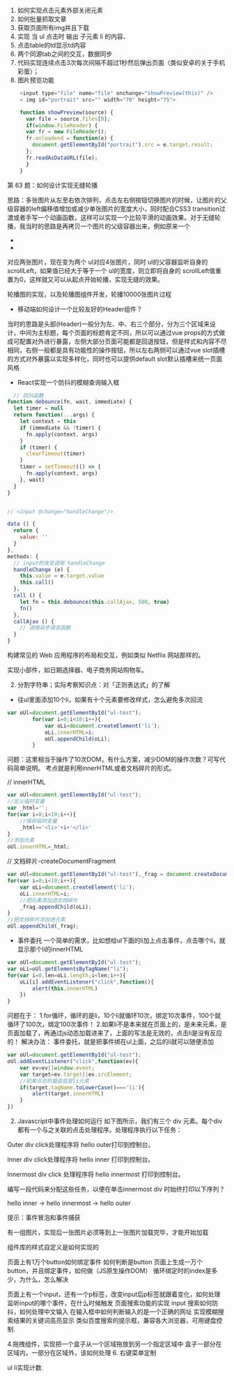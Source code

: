 1. 如何实现点击元素外部关闭元素
2. 如何批量抓取文章
3. 获取页面所有img并且下载
4. 实现 当 ul 点击时 输出 子元素 li 的内容、
5. 点击table的td显示td内容
6. 两个同源tab之间的交互，数据同步
7. 代码实现连续点击3次每次间隔不超过1秒然后弹出页面（类似安卓的关于手机彩蛋）；
10. 图片预览功能
```javascript
    <input type="file" name="file" onchange="showPreview(this)" />
	< img id="portrait" src="" width="70" height="75">

	function showPreview(source) {
	  var file = source.files[0];
	  if(window.FileReader) {
      var fr = new FileReader();
      fr.onloadend = function(e) {
        document.getElementById("portrait").src = e.target.result;
      };
      fr.readAsDataURL(file);
	  }
	}
```

第 63 题：如何设计实现无缝轮播

思路：多张图片从左至右依次排列，点击左右侧按钮切换图片的时候，让图片的父级容器的left偏移值增加或减少单张图片的宽度大小，同时配合CSS3 transition过渡或者手写一个动画函数，这样可以实现一个比较平滑的动画效果。对于无缝轮播，我当时的思路是再拷贝一个图片的父级容器出来，例如原来一个
<ul>
  <li></li>
  <li></li>
</ul>
对应两张图片，现在变为两个 ul对应4张图片，同时 ul的父容器监听自身的 scrollLeft，如果值已经大于等于一个 ul的宽度，则立即将自身的 scrollLeft值重置为0，这样就又可以从起点开始轮播，实现无缝的效果。

轮播图的实现，以及轮播图组件开发，轮播10000张图片过程

- 移动端如何设计一个比较友好的Header组件？

当时的思路是头部(Header)一般分为左、中、右三个部分，分为三个区域来设计，中间为主标题，每个页面的标题肯定不同，所以可以通过vue props的方式做成可配置对外进行暴露，左侧大部分页面可能都是回退按钮，但是样式和内容不尽相同，右侧一般都是具有功能性的操作按钮，所以左右两侧可以通过vue slot插槽的方式对外暴露以实现多样化，同时也可以提供default slot默认插槽来统一页面风格

- React实现一个防抖的模糊查询输入框

```javascript
  // 防抖函数
function debounce(fn, wait, immediate) {
  let timer = null
  return function(...args) {
    let context = this
    if (immediate && !timer) {
      fn.apply(context, args)
    }
    if (timer) {
      clearTimeout(timer)
    }
    timer = setTimeout(() => {
      fn.apply(context, args)
    }, wait)
  }
}


// <input @change="handleChange"/>

data () {
  return {
    value: ''
  }
},
methods: {
  // input的改变调用 handleChange
  handleChange (e) {
    this.value = e.target.value
    this.call()
  }，
  call () {
    let fn = this.debounce(this.callAjax, 500, true)
    fn()
  },
  callAjax () {
    // 调用异步请求函数
  }
}

```

构建常见的 Web 应用程序的布局和交互，例如类似 Netflix 网站那样的。

实现小部件，如日期选择器、电子商务网站购物车。

2. 分割字符串；实际考察知识点：对「正则表达式」的了解

- 往ul里面添加10个li，如果有十个元素要修改样式，怎么避免多次回流
```javascript
var oUl=document.getElementById("ul-test");
        for(var i=0;i<10;i++){
            var oLi=document.createElement('li');
            oLi.innerHTML=i;
            oUl.appendChild(oLi);
        }
```
问题：这里相当于操作了10次DOM，有什么方案，减少DOM的操作次数？可写代码简单说明。
考点就是利用innerHTML或者文档碎片的形式。

// innerHTML
```javascript
var oUl=document.getElementById("ul-test");
//定义临时变量
var _html='';
for(var i=0;i<10;i++){
    //保存临时变量
    _html+='<li>'+i+'</li>'
}
//添加元素
oUl.innerHTML=_html;
```
// 文档碎片-createDocumentFragment
```javascript
var oUl=document.getElementById("ul-test"),_frag = document.createDocumentFragment();
for(var i=0;i<10;i++){
    var oLi=document.createElement('li');
    oLi.innerHTML=i;
    //把元素添加进文档碎片
    _frag.appendChild(oLi);
}
//把文档碎片添加进元素
oUl.appendChild(_frag);
```

- 事件委托
一个简单的需求，比如想给ul下面的li加上点击事件，点击哪个li，就显示那个li的innerHTML
```javascript
var oUl=document.getElementById("ul-test");
var oLi=oUl.getElementsByTagName("li");
for(var i=0,len=oLi.length;i<len;i++){
    oLi[i].addEventListener("click",function(){
        alert(this.innerHTML)
    })
}
```
问题在于：
1.for循环，循环的是li，10个li就循环10次，绑定10次事件，100个就循环了100次，绑定100次事件！
2.如果li不是本来就在页面上的，是未来元素，是页面加载了，再通过js动态加载进来了，上面的写法是无效的，点击li是没有反应的！
解决办法：
事件委托，就是把事件绑在ul上面，之后的li就可以随便添加
```javascript
var oUl=document.getElementById("ul-test");
oUl.addEventListener("click",function(ev){
    var ev=ev||window.event;
    var target=ev.target||ev.srcElement;
    //如果点击的最底层是li元素
    if(target.tagName.toLowerCase()==='li'){
        alert(target.innerHTML)
    }
})
```

2. Javascript中事件处理如何运行
如下图所示，我们有三个 div 元素。每个div都有一个与之关联的点击处理程序。处理程序执行以下任务：

Outer div click处理程序将 hello outer打印到控制台。

Inner div click处理程序将 hello inner 打印到控制台。

Innermost div click 处理程序将 hello innermost 打印到控制台。

编写一段代码来分配这些任务，以便在单击innermost div 时始终打印以下序列？

hello inner → hello innermost → hello outer

提示：事件冒泡和事件捕获


有一组图片，实现后一张图片必须等到上一张图片加载完毕，才能开始加载

组件库的样式自定义是如何实现的

页面上有1万个button如何绑定事件
如何判断是button
页面上生成一万个button，并且绑定事件，如何做（JS原生操作DOM）
循环绑定时的index是多少，为什么，怎么解决

页面上有一个input，还有一个p标签，改变input后p标签就跟着变化，如何处理
监听input的哪个事件，在什么时候触发
页面搜索功能的实现
input 搜索如何防抖，如何处理中文输入
在输入框中如何判断输入的是一个正确的网址
实现模糊搜索结果的关键词高亮显示
类似百度搜索的提示框，兼容各大浏览器，可用键盘控制.

4.拖拽组件，实现把一个盒子从一个区域拖放到另一个指定区域中
  盒子一部分在区域内，一部分在区域外，该如何处理
6. 右键菜单定制

ul li实现计数.